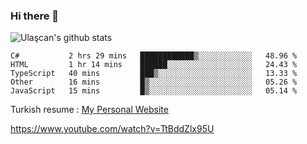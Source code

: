 ### Hi there 👋


<!--
**UlascanKilic/ulascankilic** is a ✨ _special_ ✨ repository because its `README.md` (this file) appears on your GitHub profile.

Here are some ideas to get you started:

- 🔭 I’m currently working on ...
- 🌱 I’m currently learning ...
- 👯 I’m looking to collaborate on ...
- 🤔 I’m looking for help with ...
- 💬 Ask me about ...
- 📫 How to reach me: ...
- 😄 Pronouns: ...
- ⚡ Fun fact: ...
-->

![Ulaşcan's github stats](https://github-readme-stats.vercel.app/api?username=ulascankilic&show_icons=true&title_color=fff&icon_color=79ff97&text_color=9f9f9f&bg_color=151515)


<!--START_SECTION:waka-->
```text
C#           2 hrs 29 mins   ████████████▒░░░░░░░░░░░░   48.96 % 
HTML         1 hr 14 mins    ██████░░░░░░░░░░░░░░░░░░░   24.43 % 
TypeScript   40 mins         ███▒░░░░░░░░░░░░░░░░░░░░░   13.33 % 
Other        16 mins         █▒░░░░░░░░░░░░░░░░░░░░░░░   05.26 % 
JavaScript   15 mins         █▒░░░░░░░░░░░░░░░░░░░░░░░   05.14 % 
```
<!--END_SECTION:waka-->


Turkish resume : <a href="https://ulascankilic.github.io/">My Personal Website</a>


<youtube>https://www.youtube.com/watch?v=TtBddZlx95U</youtube>



